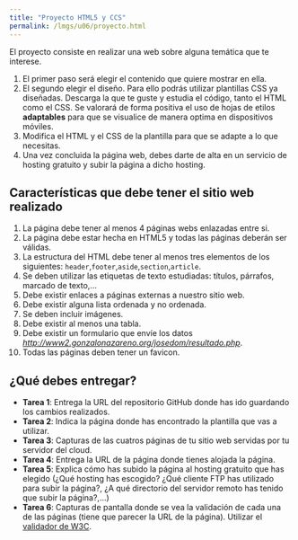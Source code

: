 ```yaml
---
title: "Proyecto HTML5 y CCS"
permalink: /lmgs/u06/proyecto.html
---
```


El proyecto consiste en realizar una web sobre alguna temática que te interese.

1. El primer paso será elegir el contenido que quiere mostrar en ella. 
2. El segundo elegir el diseño. Para ello podrás utilizar plantillas CSS ya diseñadas.
	Descarga la que te guste y estudia el código, tanto el HTML como el CSS. Se valorará de forma positiva el uso de hojas de etilos **adaptables** para que se visualice de manera optima en dispositivos móviles.
3. Modifica el HTML y el CSS de la plantilla para que se adapte a lo que necesitas.  
4. Una vez concluida la página web, debes darte de alta en un servicio de hosting gratuito y subir la página a dicho hosting. 

## Características que debe tener el sitio web realizado

1. La página debe tener al menos 4 páginas webs enlazadas entre si.
2. La página debe estar hecha en HTML5 y todas las páginas deberán ser válidas.
3. La estructura del HTML debe tener al menos tres elementos de los siguientes: `header`,`footer`,`aside`,`section`,`article`.
4. Se deben utilizar las etiquetas de texto estudiadas: títulos, párrafos, marcado de texto,...
5. Debe existir enlaces a páginas externas a nuestro sitio web.
6. Debe existir alguna lista ordenada y no ordenada.
7. Se deben incluir imágenes.
8. Debe existir al menos una tabla.
9. Debe existir un formulario que envíe los datos *http://www2.gonzalonazareno.org/josedom/resultado.php*.
10. Todas las páginas deben tener un favicon.

## ¿Qué debes entregar?

* **Tarea 1**: Entrega la URL del repositorio GitHub donde has ido guardando los cambios realizados.
* **Tarea 2**: Indica la página donde has encontrado la plantilla que vas a utilizar.
* **Tarea 3**: Capturas de las cuatros páginas de tu sitio web servidas por tu servidor del cloud.
* **Tarea 4**: Entrega la URL de la página donde tienes alojada la página.
* **Tarea 5**: Explica cómo has subido la página al hosting gratuito que has elegido (¿Qué hosting has escogido? ¿Qué cliente FTP has utilizado para subir la página?, ¿A qué directorio del servidor remoto has tenido que subir la página?,...)
* **Tarea 6**: Capturas de pantalla donde se vea la validación de cada una de las páginas (tiene que parecer la URL de la página). Utilizar el [validador de W3C](https://validator.w3.org/#validate_by_uri).